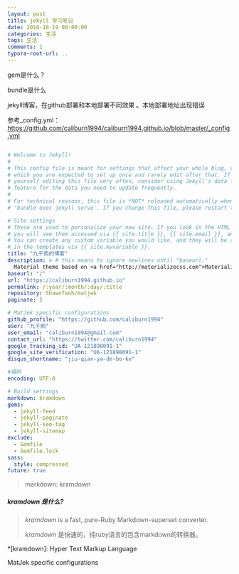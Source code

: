 ```yaml
---
layout: post
title: jekyll 学习笔记
date: 2018-10-19 00:00:00
categories: 生活
tags: 生活
comments: 1
typora-root-url: ..
---
```












gem是什么？

bundle是什么



jekyll博客，在github部署和本地部署不同效果 。本地部署地址出现错误



参考\_config.yml：https://github.com/caliburn1994/caliburn1994.github.io/blob/master/_config.yml

```yml

# Welcome to Jekyll!
#
# This config file is meant for settings that affect your whole blog, values
# which you are expected to set up once and rarely edit after that. If you find
# yourself editing this file very often, consider using Jekyll's data files
# feature for the data you need to update frequently.
#
# For technical reasons, this file is *NOT* reloaded automatically when you use
# 'bundle exec jekyll serve'. If you change this file, please restart the server process.

# Site settings
# These are used to personalize your new site. If you look in the HTML files,
# you will see them accessed via {{ site.title }}, {{ site.email }}, and so on.
# You can create any custom variable you would like, and they will be accessible
# in the templates via {{ site.myvariable }}.
title: "九千鸦的博客"
description: > # this means to ignore newlines until "baseurl:"
  Material theme based on <a href="http://materializecss.com">Materialize.css</a> for jekyll sites
baseurl: "/"
url: "https://caliburn1994.github.io"
permalink: /:year/:month/:day/:title
repository: ShawnTeoh/matjek
paginate: 5

# MatJek specific configurations
github_profile: "https://github.com/caliburn1994"
user: "九千鸦"
user_email: "caliburn1994@gmail.com"
contact_url: "https://twitter.com/caliburn1994"
google_tracking_id: "UA-121898091-1"
google_site_verification: "UA-121898091-1"
disqus_shortname: "jiu-qian-ya-de-bo-ke"

#编码
encoding: UTF-8

# Build settings
markdown: kramdown
gems:
  - jekyll-feed
  - jekyll-paginate
  - jekyll-seo-tag
  - jekyll-sitemap
exclude:
  - Gemfile
  - Gemfile.lock
sass:
  style: compressed
future: true
```





> markdown: kramdown

##### kramdown 是什么?

> *kramdown* is a fast, pure-Ruby Markdown-superset converter.
>
> *kramdown* 是快速的，纯ruby语言的包含markdown的转换器。



*[kramdown]: Hyper Text Markup Language



MatJek  specific configurations